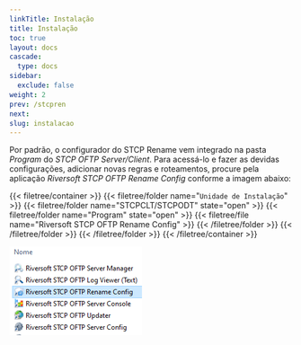 ```yaml
---
linkTitle: Instalação
title: Instalação
toc: true
layout: docs
cascade: 
  type: docs
sidebar:
  exclude: false
weight: 2
prev: /stcpren
next:
slug: instalacao
---
```


Por padrão, o configurador do STCP Rename vem integrado na pasta *Program* do *STCP OFTP Server/Client*. Para acessá-lo e fazer as devidas configurações, adicionar novas regras e roteamentos, procure pela aplicação *Riversoft STCP OFTP Rename Config* conforme a imagem abaixo:

{{< filetree/container >}}
  {{< filetree/folder name="`Unidade de Instalação`" >}}
    {{< filetree/folder name="STCPCLT/STCPODT" state="open" >}}
       {{< filetree/folder name="Program" state="open" >}}
        {{< filetree/file name="Riversoft STCP OFTP Rename Config" >}}
      {{< /filetree/folder >}}
    {{< /filetree/folder >}}
  {{< /filetree/folder >}}
{{< /filetree/container >}}
<br>

![](stcpren-02.png "Aplicação do STCP Ren na pasta Program")




